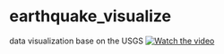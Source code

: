 # earthquake_visualize
data visualization base on the USGS
[![Watch the video](https://i.stack.imgur.com/Vp2cE.png)](https://youtu.be/5Iokb1mMAys)

